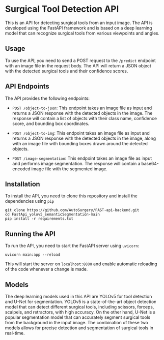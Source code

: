# Surgical Tool Detection API

This is an API for detecting surgical tools from an input image. The API is developed using the FastAPI framework and is based on a deep learning model that can recognize surgical tools from various viewpoints and angles.

## Usage

To use the API, you need to send a POST request to the `/predict` endpoint with an image file in the request body. The API will return a JSON object with the detected surgical tools and their confidence scores.

## API Endpoints

The API provides the following endpoints:
- `POST /object-to-json`: This endpoint takes an image file as input and returns a JSON response with the detected objects in the image. The response will contain a list of objects with their class name, confidence score, and bounding box coordinates.

- `POST /object-to-img`: This endpoint takes an image file as input and returns a JSON response with the detected objects in the image, along with an image file with bounding boxes drawn around the detected objects.

- `POST /image-segmentation`: This endpoint takes an image file as input and performs image segmentation. The response will contain a base64-encoded image file with the segmented image.


## Installation

To install the API, you need to clone this repository and install the dependencies using `pip`


```
git clone https://github.com/AutoSurgery/FAST-api-backend.git
cd FastApi_yolov5_semanticSegmentation-main
pip install -r requirements.txt
```

## Running the API

To run the API, you need to start the FastAPI server using `uvicorn`:

```
uvicorn main:app --reload
```
This will start the server on `localhost:8000` and enable automatic reloading of the code whenever a change is made.

## Models

The deep learning models used in this API are YOLOv5 for tool detection and U-Net for segmentation. YOLOv5 is a state-of-the-art object detection model that can detect different surgical tools, including scissors, forceps, scalpels, and retractors, with high accuracy. On the other hand, U-Net is a popular segmentation model that can accurately segment surgical tools from the background in the input image. The combination of these two models allows for precise detection and segmentation of surgical tools in real-time.
